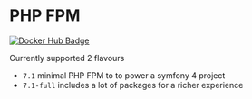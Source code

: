 # PHP FPM
[![Docker Hub Badge][dockeri-link]][dockerhub-link]

Currently supported 2 flavours
* `7.1` minimal PHP FPM to to power a symfony 4 project
* `7.1-full` includes a lot of packages for a richer experience

[dockeri-link]: http://dockeri.co/image/veruscript/php
[dockerhub-link]: https://registry.hub.docker.com/u/veruscript/php/
